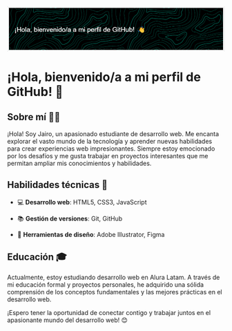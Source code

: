 ![Header](./img/github-header.png)
# ¡Hola, bienvenido/a a mi perfil de GitHub! 👋

## Sobre mí 🧑‍💻
¡Hola! Soy Jairo, un apasionado estudiante de desarrollo web. Me encanta explorar el vasto mundo de la tecnología y aprender nuevas habilidades para crear experiencias web impresionantes. Siempre estoy emocionado por los desafíos y me gusta trabajar en proyectos interesantes que me permitan ampliar mis conocimientos y habilidades.

## Habilidades técnicas 🚀
- 💻 **Desarrollo web**: HTML5, CSS3, JavaScript
<!--🌐 **Frameworks**: React, Vue.js-->
- 📚 **Gestión de versiones**: Git, GitHub
<!--🗃️ **Bases de datos**: MySQL, MongoDB-->
- 🎨 **Herramientas de diseño**: Adobe Illustrator, Figma
<!--
## Proyectos destacados ✨
- 🚀 **[Proyecto 1](enlace al proyecto)**: Un sitio web interactivo utilizando React, que permite a los usuarios buscar y filtrar una amplia gama de productos.
- 🌟 **[Proyecto 2](enlace al proyecto)**: Una aplicación web basada en Vue.js que proporciona una plataforma para que los usuarios compartan sus recetas favoritas y se conecten con otros entusiastas de la cocina.
- ✍️ **[Proyecto 3](enlace al proyecto)**: Un blog personalizado desarrollado desde cero utilizando HTML, CSS y JavaScript, donde comparto mis experiencias y conocimientos sobre desarrollo web.
-->
## Educación 🎓
Actualmente, estoy estudiando desarrollo web en Alura Latam. A través de mi educación formal y proyectos personales, he adquirido una sólida comprensión de los conceptos fundamentales y las mejores prácticas en el desarrollo web.
<!--
## Colaboración y contribuciones 🤝
Me encanta colaborar con otros desarrolladores y aprender de su experiencia. Estoy abierto a oportunidades de colaboración en proyectos interesantes relacionados con el desarrollo web. Además, me gusta contribuir a proyectos de código abierto para ayudar a la comunidad de desarrollo.
-->
<!--
## Contacto 📞
Si estás interesado/a en colaborar en un proyecto emocionante o simplemente quieres charlar sobre desarrollo web, no dudes en contactarme a través de los siguientes medios:

- 📧 Correo electrónico: [tu correo electrónico]
- 💼 LinkedIn: [enlace a tu perfil de LinkedIn]
- 🐦 Twitter: [tu nombre de usuario de Twitter]
-->
¡Espero tener la oportunidad de conectar contigo y trabajar juntos en el apasionante mundo del desarrollo web! 😊
